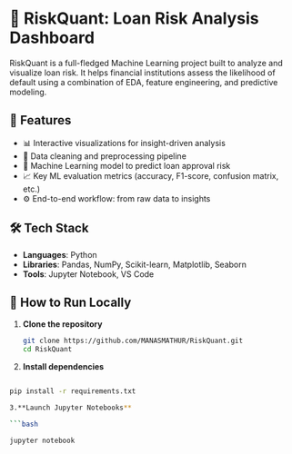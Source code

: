 # 🧠 RiskQuant: Loan Risk Analysis Dashboard

RiskQuant is a full-fledged Machine Learning project built to analyze and visualize loan risk. It helps financial institutions assess the likelihood of default using a combination of EDA, feature engineering, and predictive modeling.

## 📌 Features

- 📊 Interactive visualizations for insight-driven analysis  
- 🧼 Data cleaning and preprocessing pipeline  
- 🧠 Machine Learning model to predict loan approval risk  
- 📈 Key ML evaluation metrics (accuracy, F1-score, confusion matrix, etc.)  
- ⚙️ End-to-end workflow: from raw data to insights  

## 🛠️ Tech Stack

- **Languages**: Python  
- **Libraries**: Pandas, NumPy, Scikit-learn, Matplotlib, Seaborn  
- **Tools**: Jupyter Notebook, VS Code  

## 🚀 How to Run Locally

1. **Clone the repository**
   ```bash
   git clone https://github.com/MANASMATHUR/RiskQuant.git
   cd RiskQuant
2. **Install dependencies**

```bash

pip install -r requirements.txt

3.**Launch Jupyter Notebooks**

```bash

jupyter notebook
